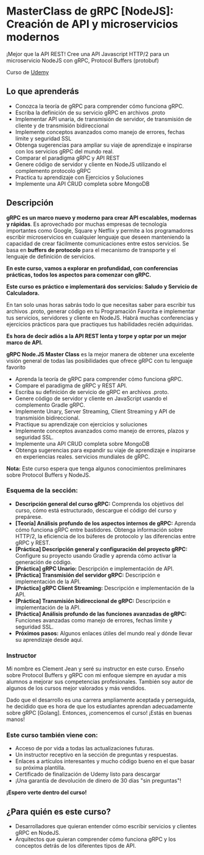 # MasterClass de gRPC [NodeJS]: Creación de API y microservicios modernos

¡Mejor que la API REST! Cree una API Javascript HTTP/2 para un microservicio NodeJS con gRPC, Protocol Buffers (protobuf)

Curso de [Udemy](https://www.udemy.com/course/grpc-nodejs/)

## Lo que aprenderás

* Conozca la teoría de gRPC para comprender cómo funciona gRPC.
* Escriba la definición de su servicio gRPC en archivos .proto
* Implementar API unaria, de transmisión de servidor, de transmisión de cliente y de transmisión bidireccional
* Implemente conceptos avanzados como manejo de errores, fechas límite y seguridad SSL
* Obtenga sugerencias para ampliar su viaje de aprendizaje e inspirarse con los servicios gRPC del mundo real.
* Comparar el paradigma gRPC y API REST
* Genere código de servidor y cliente en NodeJS utilizando el complemento protocolo gRPC
* Practica tu aprendizaje con Ejercicios y Soluciones
* Implemente una API CRUD completa sobre MongoDB

## Descripción

**gRPC es un marco nuevo y moderno para crear API escalables, modernas y rápidas**. Es aprovechado por muchas empresas de tecnología importantes como Google, Square y Netflix y permite a los programadores escribir microservicios en cualquier lenguaje que deseen manteniendo la capacidad de crear fácilmente comunicaciones entre estos servicios. Se basa en **buffers de protocolo** para el mecanismo de transporte y el lenguaje de definición de servicios.

**En este curso, vamos a explorar en profundidad, con conferencias prácticas, todos los aspectos para comenzar con gRPC.**

**Este curso es práctico e implementará dos servicios: Saludo y Servicio de Calculadora.**

En tan solo unas horas sabrás todo lo que necesitas saber para escribir tus archivos .proto, generar código en tu Programación Favorita e implementar tus servicios, servidores y cliente en NodeJS. Habrá muchas conferencias y ejercicios prácticos para que practiques tus habilidades recién adquiridas.

**Es hora de decir adiós a la API REST lenta y torpe y optar por un mejor marco de API.**

**gRPC Node.JS Master Class** es la mejor manera de obtener una excelente visión general de todas las posibilidades que ofrece gRPC con tu lenguaje favorito

* Aprenda la teoría de gRPC para comprender cómo funciona gRPC.
* Compare el paradigma de gRPC y REST API.
* Escriba su definición de servicio de gRPC en archivos .proto.
* Genere código de servidor y cliente en JavaScript usando el complemento Gradle gRPC.
* Implemente Unary, Server Streaming, Client Streaming y API de transmisión bidireccional.
* Practique su aprendizaje con ejercicios y soluciones
* Implemente conceptos avanzados como manejo de errores, plazos y seguridad SSL.
* Implemente una API CRUD completa sobre MongoDB
* Obtenga sugerencias para expandir su viaje de aprendizaje e inspirarse en experiencias reales. servicios mundiales de gRPC.

**Nota:** Este curso espera que tenga algunos conocimientos preliminares sobre Protocol Buffers y NodeJS.

### Esquema de la sección:

* **Descripción general del curso gRPC:** Comprenda los objetivos del curso, cómo está estructurado, descargue el código del curso y prepárese.
* **[Teoría] Análisis profundo de los aspectos internos de gRPC:** Aprenda cómo funciona gRPC entre bastidores. Obtenga información sobre HTTP/2, la eficiencia de los búferes de protocolo y las diferencias entre gRPC y REST.
* **[Práctica] Descripción general y configuración del proyecto gRPC:** Configure su proyecto usando Gradle y aprenda cómo activar la generación de código.
* **[Práctica] gRPC Unario:** Descripción e implementación de API.
* **[Práctica] Transmisión del servidor gRPC:** Descripción e implementación de la API.
* **[Práctica] gRPC Client Streaming:** Descripción e implementación de la API.
* **[Práctica] Transmisión bidireccional de gRPC:** Descripción e implementación de la API.
* **[Práctica] Análisis profundo de las funciones avanzadas de gRPC:** Funciones avanzadas como manejo de errores, fechas límite y seguridad SSL. 
* **Próximos pasos:** Algunos enlaces útiles del mundo real y dónde llevar su aprendizaje desde aquí.

### Instructor

Mi nombre es Clement Jean y seré su instructor en este curso. Enseño sobre Protocol Buffers y gRPC con mi enfoque siempre en ayudar a mis alumnos a mejorar sus competencias profesionales. También soy autor de algunos de los cursos mejor valorados y más vendidos.

Dado que el desarrollo es una carrera ampliamente aceptada y perseguida, he decidido que es hora de que los estudiantes aprendan adecuadamente sobre gRPC [Golang]. Entonces, ¡comencemos el curso! ¡Estás en buenas manos!

### Este curso también viene con:

* Acceso de por vida a todas las actualizaciones futuras.
* Un instructor receptivo en la sección de preguntas y respuestas.
* Enlaces a artículos interesantes y mucho código bueno en el que basar su próxima plantilla.
* Certificado de finalización de Udemy listo para descargar
* ¡Una garantía de devolución de dinero de 30 días "sin preguntas"!

**¡Espero verte dentro del curso!**

## ¿Para quién es este curso?
* Desarrolladores que quieran entender cómo escribir servicios y clientes gRPC en NodeJS.
* Arquitectos que quieran comprender cómo funciona gRPC y los conceptos detrás de los diferentes tipos de API.
